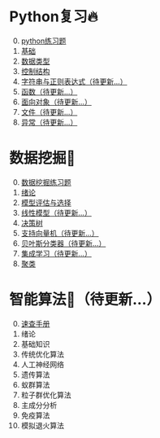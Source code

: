 # Python复习🔥

0. [python练习题](笔记/2021Python语言程序期末试卷.md)
1. [基础](笔记/python01基础.md)
2. [数据类型](笔记/python02数据类型.md)
3. [控制结构](笔记/python03控制结构.md)
4. [字符串与正则表达式（待更新...）]()
5. [函数（待更新...）]()
6. [面向对象（待更新...）]()
7. [文件（待更新...）]()
8. [异常（待更新...）]()

# 数据挖掘🔋

0. [数据挖掘练习题](数据挖掘/00练习题.md)
1. [绪论](数据挖掘/01绪论.md)
2. [模型评估与选择](数据挖掘/02模型评估与选择.md)
3. [线性模型（待更新...）](数据挖掘/03线性模型.md)
4. [决策树](数据挖掘/04决策树.md)
5. [支持向量机（待更新...）](数据挖掘/05支持向量机.md)
6. [贝叶斯分类器（待更新...）](数据挖掘/06贝叶斯分类器.md)
7. [集成学习（待更新...）](数据挖掘/07集成学习.md)
8. [聚类](数据挖掘/08聚类.md)

# 智能算法🚩（待更新...）

0. [速查手册](智能算法/z00智能算法速查.md)
1. 绪论
2. 基础知识
3. 传统优化算法
4. 人工神经网络
5. 遗传算法
6. 蚁群算法
7. 粒子群优化算法
8. 主成分分析
9. 免疫算法
10. 模拟退火算法